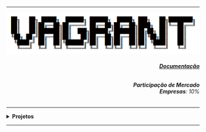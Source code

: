 ----

<div align="Center"> 
<a href="https://github.com/n3ur0cr45h/Vagrant/blob/main/Vagrant.png"> <img src="https://raw.githubusercontent.com/n3ur0cr45h/Vagrant/main/Vagrant.png" alt="Vagrant Image">
</a>
</div> 

<div align="Right">
<h6>
<strong><a href="https://developer.hashicorp.com/vagrant/docs">Documentação</a></strong>
</h6>  
</div>

<div align="Right">
<h6>
<strong>Participação de Mercado</strong>
<br><strong>Empresas</strong>: 10%
</h6>  
</div>


----

<details>
  <summary><b> Projetos </b></summary>
<div align="Center"> 
<br>

  
|  ID  | Título                    | Descrição                                                                        | 
| ---- | ------------------------- | ---------------------------------------------------------------------------------| 
|  01  | Ambiente Dev.             | Criar um Ambiente Dev. com o Vagrant                                             |
|  02  | Servidor Web Automatizado | Automatizar a Criação de um Servidor Web                                         |
|  03  | Cluster de Servers        | Providenciar um Cluster de 3 servidores, com Apache2 e Tester                    |
|  04  | Container / Docker        | Gerar uma VM com Docker, Automatizando a Criação de Container                    |
|  05  | Ambientes Multi-Provedores| Prover um ambiente de cada provedor (Docker e VirtualBox)                        |
|  06  | Infra. como Código (IaC)  | Provisionar 1 Servidor (CentOS) e 2 Guests, com Configuração de Usuários         |
|  07  | Automação de Testes       | Provisionar servidor para Automação de Testes                                    |
|  08  | Provisionamento           | Criar um servidor com as ferramentas para provisionamentos                       |
|  09  | Ambiente Legado           | Prover um ambiente com S.O legado e aplicações legadas                           |
|  10  | Ambiente CI CD            | Gerar um Ambiente com Ferramentas de CI / CD                                     |

</div> 
</details>

----

